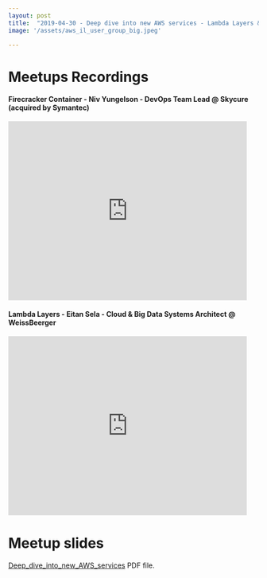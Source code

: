 ```yaml
---
layout: post
title:  "2019-04-30 - Deep dive into new AWS services - Lambda Layers & Firecracker Container"
image: '/assets/aws_il_user_group_big.jpeg'

---
```


# Meetups Recordings

#### Firecracker Container - Niv Yungelson - DevOps Team Lead @ Skycure (acquired by Symantec)
<iframe width="480" height="360" src="https://www.youtube.com/embed/aktsgdPFXvA" frameborder="0"> </iframe>

#### Lambda Layers - Eitan Sela - Cloud & Big Data Systems Architect @ WeissBeerger
<iframe width="480" height="360" src="https://www.youtube.com/embed/_e2DEF-mLnc" frameborder="0"> </iframe>

# Meetup slides

[Deep_dive_into_new_AWS_services](/assets/slides/Deep_dive_into_new_AWS_services.pdf) PDF file.